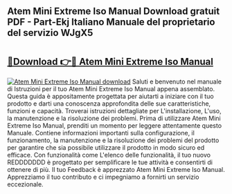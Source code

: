 ## Atem Mini Extreme Iso Manual Download gratuit PDF - Part-Ekj Italiano Manuale del proprietario del servizio WJgX5

# <h2><a href="http://dfbmum.blite.top/?on=Atem+Mini+Extreme+Iso+Manual">🔗Download 👉🔴 Atem Mini Extreme Iso Manual</a></h2>

[![Atem Mini Extreme Iso Manual download](https://i.imgur.com/lujVjoI.png)](http://dfbmum.blite.top/?on=Atem+Mini+Extreme+Iso+Manual)
Saluti e benvenuto nel manuale di Istruzioni per il tuo Atem Mini Extreme Iso Manual appena assemblato. Questa guida è appositamente progettata per aiutarti a iniziare con il tuo prodotto e darti una conoscenza approfondita delle sue caratteristiche, funzioni e capacità. Troverai istruzioni dettagliate per L'installazione, L'uso, la manutenzione e la risoluzione dei problemi. Prima di utilizzare Atem Mini Extreme Iso Manual, prenditi un momento per leggere attentamente questo Manuale. Contiene informazioni importanti sulla configurazione, il funzionamento, la manutenzione e la risoluzione dei problemi del prodotto per garantire che sia possibile utilizzare il prodotto in modo sicuro ed efficace. Con funzionalità come L'elenco delle funzionalità, il tuo nuovo REDDDDDDD è progettato per semplificare le tue attività e consentirti di ottenere di più. Il tuo Feedback è apprezzato Atem Mini Extreme Iso Manual. Apprezziamo il tuo contributo e ci impegniamo a fornirti un servizio eccezionale.
